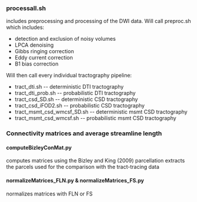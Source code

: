 ### processall.sh
includes preprocessing and processing of the DWI data.
Will call preproc.sh which includes:
- detection and exclusion of noisy volumes
- LPCA denoising
- Gibbs ringing correction
- Eddy current correction
- B1 bias correction

Will then call every individual tractography pipeline:
- tract_dti.sh 			-- deterministic DTI tractography
- tract_dti_prob.sh 		-- probabilistic DTI tractography
- tract_csd_SD.sh		-- deterministic CSD tractography
- tract_csd_iFOD2.sh		-- probabilistic CSD tractography
- tract_msmt_csd_wmcsf_SD.sh	-- deterministic msmt CSD tractography
- tract_msmt_csd_wmcsf.sh	-- probabilistic msmt CSD tractography

### Connectivity matrices and average streamline length 
#### computeBizleyConMat.py
computes matrices using the Bizley and King (2009) parcellation
extracts the parcels used for the comparison with the tract-tracing data

#### normalizeMatrices_FLN.py & normalizeMatrices_FS.py
normalizes matrices with FLN or FS

